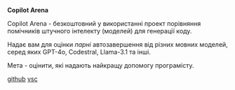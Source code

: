 <!--
date: 2024-10-23T12:34:31
-->

**Copilot Arena**

Copilot Arena - безкоштовний у використанні проект порівняння помічників штучного інтелекту (моделей) для генерації коду. 

Надає вам для оцінки _парні_ автозавершення від різних мовних моделей, серед яких GPT-4o, Codestral, Llama-3.1 та інші.

Мета - оцінити, які надають найкращу допомогу програмісту.

 [github](https://github.com/lmarena/copilot-arena) [vsc](https://marketplace.visualstudio.com/items?itemName=copilot-arena.copilot-arena)